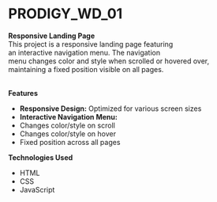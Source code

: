 # PRODIGY_WD_01
<b>Responsive Landing Page</b><br>
This project is a responsive landing page featuring<br>
an interactive navigation menu. The navigation<br>
menu changes color and style when scrolled or hovered over,<br>
maintaining a fixed position visible on all pages.<br><br>

<b>Features</b>
<ul>
  <li><b>Responsive Design:</b> Optimized for various screen sizes</li>
    <li><b>Interactive Navigation Menu:</b><br>
              <li>Changes color/style on scroll</li>
              <li>Changes color/style on hover</li>
               <li>Fixed position across all pages</li>
    </li>
</ul>
<b>Technologies Used</b>
<ul>
  <li>HTML</li>
  <li>CSS</li>
  <li>JavaScript</li>
</ul>
